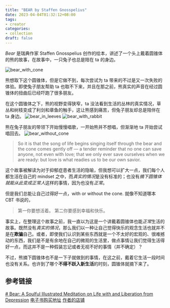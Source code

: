```yaml
---
title: "BEAR by Staffen Gnosspelius"
date: 2023-04-04T01:32:12+08:00
tags:
- creator
categories:
- collection
draft: false
---
```

*Bear* 是瑞典作家 Staffen Gnosspelius 创作的绘本，讲述了一个头上戴着圆锥体的熊的故事，在故事中，一只兔子也总是陪在 ta 的身边。

![bear_with_cone](/post/collection_bear/bear_with_cone.png)

熊想取下这个圆锥体，但是它做不到，每次尝试为 ta 带来的不过是又一次失败的体验。即使兔子朋友帮助 ta 也取不下来，并且在那之前，熊真实的声音在经过圆锥体的扭曲后已经吓跑了很多朋友。

在这个圆锥体之下，熊的视野变得狭窄，ta 没法看到生活的丛林的真实情况，草丛和树枝变成了利剑和章鱼的触手，这让熊感到痛苦，但兔子朋友却总是陪伴在 ta 身边。
![bear_in_leeves](/post/collection_bear/bear_in_leeves.png)
![bear_with_rabbit](/post/collection_bear/bear_with_rabbit.png)

熊在兔子朋友的带领下开始慢慢唱歌，一开始熊并不想唱，但渐渐地 ta 开始尝试唱回去。
![bear_without_cone](/post/collection_bear/bear_without_cone.png)

> So it is that the song of life begins singing itself through the bear and the cone comes gently off — a tender reminder that no one can save anyone, not even with love; that we only ever save ourselves when we are ready: but love is what readies us to be our own savior.

这个故事被解读为对于抑郁症患者生活的隐喻，但我想可以扩大一点，我们每个人都生活在自己的 mindset 之中，而*真实的情况*是没有标准的；也没有*摘下圆锥体就能从此变成正常人*这样的事情，因为也没有*正常*。

但是我们总能让自己过得好一点，with or without the cone. 就像不知道哪本 CBT 书说的，
> 第一你要想活着。
> 第二你要感到幸福和快乐。

事实上，在整理这个故事之前，我一直以为这是一个讲戴着圆锥体也能*正常*生活的故事。既然没有*真实的情况*，那么我们以一种让自己觉得快乐的观念生活也就并不是在**欺骗**自己。或者，即使我们认识到某些东西就是一个不太好的宏观的、很难撼动的东西，我们是不是有余地在自己的微观的生活里，做点事情让我们觉得生活得好一点，而这并不是一种假装忘记或者无视不好的事情（并不确定）？

不过，熊摘下圆锥体也不是一下子就做到的事情，在这之前，戴着它生活一段时间也没有关系。也许到了哪个**不得不跃入新生活**的时刻，圆锥体就摘下来了。

## 参考链接
[# Bear: A Soulful Illustrated Meditation on Life with and Liberation from Depression](https://www.themarginalian.org/2023/02/22/staffan-gnosspelius-bear/?mc_cid=ca7902b618&mc_eid=50c6c8c705)
[电子书购买地址](https://www.amazon.com/Bear-Staffan-Gnosspelius-ebook/dp/B09RPH7TDB)
[作者的店铺](https://www.gnosspelius.com/shop)